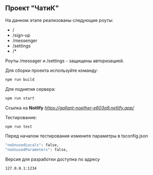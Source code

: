 ## Проект "ЧатиК"
На данном этапе реализованы следующие роуты: 
- /
- /sign-up
- /messenger
- /settings
- /*

Роуты /messager и /settings - защищены авторизацией.

Для сборки проекта используйте команду:
```sh
npm run build
```

Для поднятия сервера:
```sh
npm run start
```

Ссылка на **Notlify**
*https://gallant-noether-e603a9.netlify.app/*

Тестирование:
```sh
npm run test
```
Перед началом тестирования измените параметры в tsconfig.json
```sh
"noUnusedLocals": false,
"noUnusedParameters": false,
```
Версия для разработки доступна по адресу
```sh
127.0.0.1:1234
```
